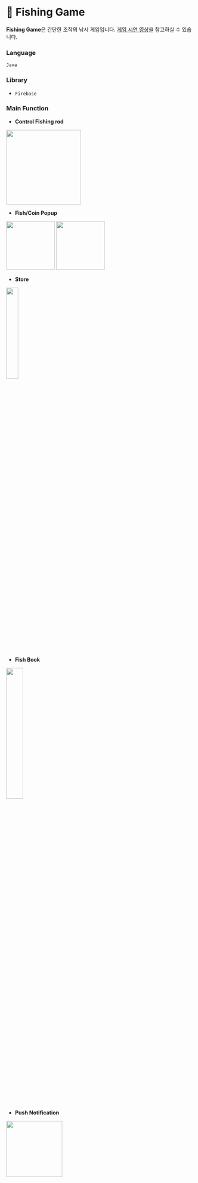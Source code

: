 # :tropical_fish: Fishing Game

**Fishing Game**은 간단한 조작의 낚시 게임입니다. [게임 시연 영상](https://youtu.be/_n2YhF6vw_c)을 참고하실 수 있습니다.

### Language
`Java`

### Library
* `Firebase`

### Main Function

* **Control Fishing rod** 

<img src="https://user-images.githubusercontent.com/54823396/89866316-497d4c80-dbea-11ea-9967-3c5ae0b6227c.PNG" height="200dp">

* **Fish/Coin Popup** 

<img src="https://user-images.githubusercontent.com/54823396/89866510-a1b44e80-dbea-11ea-8592-8d4d1ee617de.png" height="130dp"> <img src="https://user-images.githubusercontent.com/54823396/89866513-a2e57b80-dbea-11ea-9ea4-95bb3f496dfc.png" height="130dp">

* **Store** 

<img src="https://user-images.githubusercontent.com/54823396/83887603-a4766b80-a783-11ea-949a-bb0c02a9b90f.jpg" width="25%">

* **Fish Book** 

<img src="https://user-images.githubusercontent.com/54823396/83887598-a2aca800-a783-11ea-9e77-853bc2bcad13.jpg" width="30%"> 

* **Push Notification**

<img src="https://user-images.githubusercontent.com/54823396/89866392-644fc100-dbea-11ea-8c76-fc2aeef37220.png" height="150dp">
